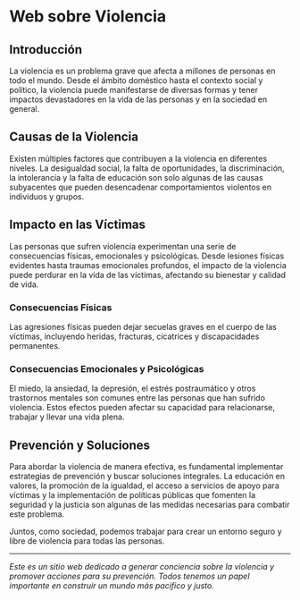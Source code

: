 # Web sobre Violencia

## Introducción
La violencia es un problema grave que afecta a millones de personas en todo el mundo. Desde el ámbito doméstico hasta el contexto social y político, la violencia puede manifestarse de diversas formas y tener impactos devastadores en la vida de las personas y en la sociedad en general.

## Causas de la Violencia
Existen múltiples factores que contribuyen a la violencia en diferentes niveles. La desigualdad social, la falta de oportunidades, la discriminación, la intolerancia y la falta de educación son solo algunas de las causas subyacentes que pueden desencadenar comportamientos violentos en individuos y grupos.

## Impacto en las Víctimas
Las personas que sufren violencia experimentan una serie de consecuencias físicas, emocionales y psicológicas. Desde lesiones físicas evidentes hasta traumas emocionales profundos, el impacto de la violencia puede perdurar en la vida de las víctimas, afectando su bienestar y calidad de vida.

### Consecuencias Físicas
Las agresiones físicas pueden dejar secuelas graves en el cuerpo de las víctimas, incluyendo heridas, fracturas, cicatrices y discapacidades permanentes.

### Consecuencias Emocionales y Psicológicas
El miedo, la ansiedad, la depresión, el estrés postraumático y otros trastornos mentales son comunes entre las personas que han sufrido violencia. Estos efectos pueden afectar su capacidad para relacionarse, trabajar y llevar una vida plena.

## Prevención y Soluciones
Para abordar la violencia de manera efectiva, es fundamental implementar estrategias de prevención y buscar soluciones integrales. La educación en valores, la promoción de la igualdad, el acceso a servicios de apoyo para víctimas y la implementación de políticas públicas que fomenten la seguridad y la justicia son algunas de las medidas necesarias para combatir este problema.

Juntos, como sociedad, podemos trabajar para crear un entorno seguro y libre de violencia para todas las personas.

---

*Este es un sitio web dedicado a generar conciencia sobre la violencia y promover acciones para su prevención. Todos tenemos un papel importante en construir un mundo más pacífico y justo.*
